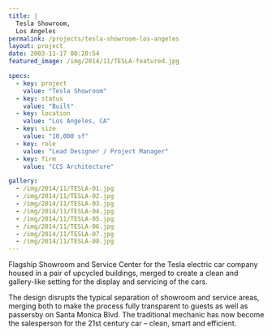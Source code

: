 ```yaml
---
title: |
  Tesla Showroom, 
  Los Angeles
permalink: /projects/tesla-showroom-los-angeles
layout: project
date: 2003-11-17 00:20:54
featured_image: /img/2014/11/TESLA-featured.jpg

specs:
  - key: project
    value: "Tesla Showroom"
  - key: status
    value: "Built"
  - key: location
    value: "Los Angeles, CA"
  - key: size
    value: "10,000 sf"
  - key: role
    value: "Lead Designer / Project Manager"
  - key: firm
    value: "CCS Architecture"

gallery:
  - /img/2014/11/TESLA-01.jpg
  - /img/2014/11/TESLA-02.jpg
  - /img/2014/11/TESLA-03.jpg
  - /img/2014/11/TESLA-04.jpg
  - /img/2014/11/TESLA-05.jpg
  - /img/2014/11/TESLA-06.jpg
  - /img/2014/11/TESLA-07.jpg
  - /img/2014/11/TESLA-08.jpg
---
```


Flagship Showroom and Service Center for the Tesla electric car company housed in a pair of upcycled buildings, merged to create a clean and gallery-like setting for the display and servicing of the cars.

The design disrupts the typical separation of showroom and service areas, merging both to make the process fully transparent to guests as well as passersby on Santa Monica Blvd. The traditional mechanic has now become the salesperson for the 21st century car – clean, smart and efficient.

